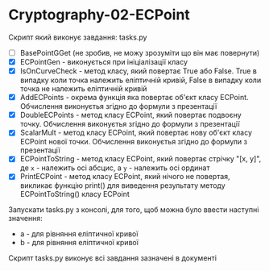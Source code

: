 # Cryptography-02-ECPoint
 
Скрипт який виконує завдання: tasks.py

- [ ] BasePointGGet (не зробив, не можу зрозуміти що він має повернути)
- [x] ECPointGen - виконується при ініціалізації класу
- [x] IsOnCurveCheck - метод класу, який повертає True або False. True в випадку коли точка належить еліптичній кривій, False в випадку коли точка не належить еліптичній кривій
- [x] AddECPoints - окрема функція яка повертає об'єкт класу ECPoint. Обчислення виконуєтья згідно до формули з презентації
- [x] DoubleECPoints - метод класу ECPoint, який повертає подвоєну точку. Обчислення виконуєтья згідно до формули з презентації
- [x] ScalarMult - метод класу ECPoint, який повертає нову об'єкт класу ECPoint нової точки. Обчислення виконуєтья згідно до формули з презентації
- [x] ECPointToString - метод класу ECPoint, який повертає стрічку "[x, y]", де `x` - належить осі абсцис, а `y` - належить осі ординат
- [x] PrintECPoint - метод класу ECPoint, який нічого не повертая, викликає функцію print() для виведення результату методу ECPointToString() класу ECPoint

Запускати tasks.py з консолі, для того, щоб можна було ввести наступні значення:

- a - для рівняння еліптичної кривої
- b - для рівняння еліптичної кривої

Скрипт tasks.py виконує всі завдання зазначені в документі